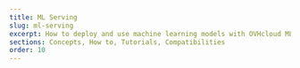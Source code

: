 ```yaml
---
title: ML Serving
slug: ml-serving
excerpt: How to deploy and use machine learning models with OVHcloud ML Serving
sections: Concepts, How to, Tutorials, Compatibilities
order: 10
---
```

